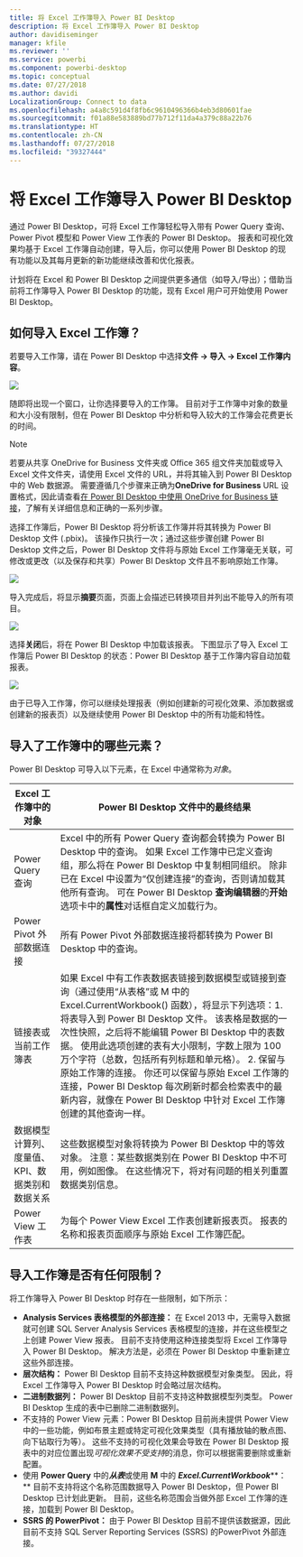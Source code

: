 ```yaml
---
title: 将 Excel 工作簿导入 Power BI Desktop
description: 将 Excel 工作簿导入 Power BI Desktop
author: davidiseminger
manager: kfile
ms.reviewer: ''
ms.service: powerbi
ms.component: powerbi-desktop
ms.topic: conceptual
ms.date: 07/27/2018
ms.author: davidi
LocalizationGroup: Connect to data
ms.openlocfilehash: a4a8c591d4f8fb6c9610496366b4eb3d80601fae
ms.sourcegitcommit: f01a88e583889bd77b712f11da4a379c88a22b76
ms.translationtype: HT
ms.contentlocale: zh-CN
ms.lasthandoff: 07/27/2018
ms.locfileid: "39327444"
---
```

# <a name="import-excel-workbooks-into-power-bi-desktop"></a>将 Excel 工作簿导入 Power BI Desktop
通过 Power BI Desktop，可将 Excel 工作簿轻松导入带有 Power Query 查询、Power Pivot 模型和 Power View 工作表的 Power BI Desktop。 报表和可视化效果均基于 Excel 工作簿自动创建，导入后，你可以使用 Power BI Desktop 的现有功能以及其每月更新的新功能继续改善和优化报表。

计划将在 Excel 和 Power BI Desktop 之间提供更多通信（如导入/导出）；借助当前将工作簿导入 Power BI Desktop 的功能，现有 Excel 用户可开始使用 Power BI Desktop。

## <a name="how-do-i-import-an-excel-workbook"></a>如何导入 Excel 工作簿？
若要导入工作簿，请在 Power BI Desktop 中选择**文件 -\> 导入 -\> Excel 工作簿内容**。

![](media/desktop-import-excel-workbooks/importexceltopbi_1.png)

随即将出现一个窗口，让你选择要导入的工作簿。 目前对于工作簿中对象的数量和大小没有限制，但在 Power BI Desktop 中分析和导入较大的工作簿会花费更长的时间。

> [!NOTE]
> 若要从共享 OneDrive for Business 文件夹或 Office 365 组文件夹加载或导入 Excel 文件文件夹，请使用 Excel 文件的 URL，并将其输入到 Power BI Desktop中的 Web 数据源。 需要遵循几个步骤来正确为**OneDrive for Business** URL 设置格式，因此请查看[在 Power BI Desktop 中使用 OneDrive for Business 链接](desktop-use-onedrive-business-links.md)，了解有关详细信息和正确的一系列步骤。
> 
> 

选择工作簿后，Power BI Desktop 将分析该工作簿并将其转换为 Power BI Desktop 文件 (.pbix)。 该操作只执行一次；通过这些步骤创建 Power BI Desktop 文件之后，Power BI Desktop 文件将与原始 Excel 工作簿毫无关联，可修改或更改（以及保存和共享）Power BI Desktop 文件且不影响原始工作簿。

![](media/desktop-import-excel-workbooks/importexceltopbi_2.png)

导入完成后，将显示**摘要**页面，页面上会描述已转换项目并列出不能导入的所有项目。

![](media/desktop-import-excel-workbooks/importexceltopbi_3.png)

选择**关闭**后，将在 Power BI Desktop 中加载该报表。 下图显示了导入 Excel 工作簿后 Power BI Desktop 的状态：Power BI Desktop 基于工作簿内容自动加载报表。

![](media/desktop-import-excel-workbooks/importexceltopbi_4.png)

由于已导入工作簿，你可以继续处理报表（例如创建新的可视化效果、添加数据或创建新的报表页）以及继续使用 Power BI Desktop 中的所有功能和特性。

## <a name="which-workbook-elements-are-imported"></a>导入了工作簿中的哪些元素？
Power BI Desktop 可导入以下元素，在 Excel 中通常称为*对象*。

| Excel 工作簿中的对象 | Power BI Desktop 文件中的最终结果 |
| --- | --- |
| Power Query 查询 |Excel 中的所有 Power Query 查询都会转换为 Power BI Desktop 中的查询。 如果 Excel 工作簿中已定义查询组，那么将在 Power BI Desktop 中复制相同组织。 除非已在 Excel 中设置为“仅创建连接”的查询，否则请加载其他所有查询。 可在 Power BI Desktop **查询编辑器**的**开始**选项卡中的**属性**对话框自定义加载行为。 |
| Power Pivot 外部数据连接 |所有 Power Pivot 外部数据连接将都转换为 Power BI Desktop 中的查询。 |
| 链接表或当前工作簿表 |如果 Excel 中有工作表数据表链接到数据模型或链接到查询（通过使用“从表格”或 M 中的 Excel.CurrentWorkbook() 函数），将显示下列选项：1. 将表导入到 Power BI Desktop 文件。 该表格是数据的一次性快照，之后将不能编辑 Power BI Desktop 中的表数据。 使用此选项创建的表有大小限制，字数上限为 100 万个字符（总数，包括所有列标题和单元格）。 2. 保留与原始工作簿的连接。 你还可以保留与原始 Excel 工作簿的连接，Power BI Desktop 每次刷新时都会检索表中的最新内容，就像在 Power BI Desktop 中针对 Excel 工作簿创建的其他查询一样。 |
| 数据模型计算列、度量值、KPI、数据类别和数据关系 |这些数据模型对象将转换为 Power BI Desktop 中的等效对象。 注意：某些数据类别在 Power BI Desktop 中不可用，例如图像。 在这些情况下，将对有问题的相关列重置数据类别信息。 |
| Power View 工作表 |为每个 Power View Excel 工作表创建新报表页。 报表的名称和报表页面顺序与原始 Excel 工作簿匹配。 |

## <a name="are-there-any-limitations-to-importing-a-workbook"></a>导入工作簿是否有任何限制？
将工作簿导入 Power BI Desktop 时存在一些限制，如下所示：

* **Analysis Services 表格模型的外部连接：** 在 Excel 2013 中，无需导入数据就可创建 SQL Server Analysis Services 表格模型的连接，并在这些模型之上创建 Power View 报表。 目前不支持使用这种连接类型将 Excel 工作簿导入 Power BI Desktop。 解决方法是，必须在 Power BI Desktop 中重新建立这些外部连接。
* **层次结构：** Power BI Desktop 目前不支持这种数据模型对象类型。 因此，将 Excel 工作簿导入 Power BI Desktop 时会略过层次结构。
* **二进制数据列：** Power BI Desktop 目前不支持这种数据模型列类型。 Power BI Desktop 生成的表中已删除二进制数据列。
* 不支持的 Power View 元素：Power BI Desktop 目前尚未提供 Power View 中的一些功能，例如布景主题或特定可视化效果类型（具有播放轴的散点图、向下钻取行为等）。 这些不支持的可视化效果会导致在 Power BI Desktop 报表中的对应位置出现*可视化效果不受支持*的消息，你可以根据需要删除或重新配置。
* 使用 **Power Query** 中的***从表***或使用 **M** 中的 ***Excel.CurrentWorkbook*****：** 目前不支持将这个名称范围数据导入 Power BI Desktop，但 Power BI Desktop 已计划此更新。 目前，这些名称范围会当做外部 Excel 工作簿的连接，加载到 Power BI Desktop。
* **SSRS 的 PowerPivot：** 由于 Power BI Desktop 目前不提供该数据源，因此目前不支持 SQL Server Reporting Services (SSRS) 的PowerPivot 外部连接。

